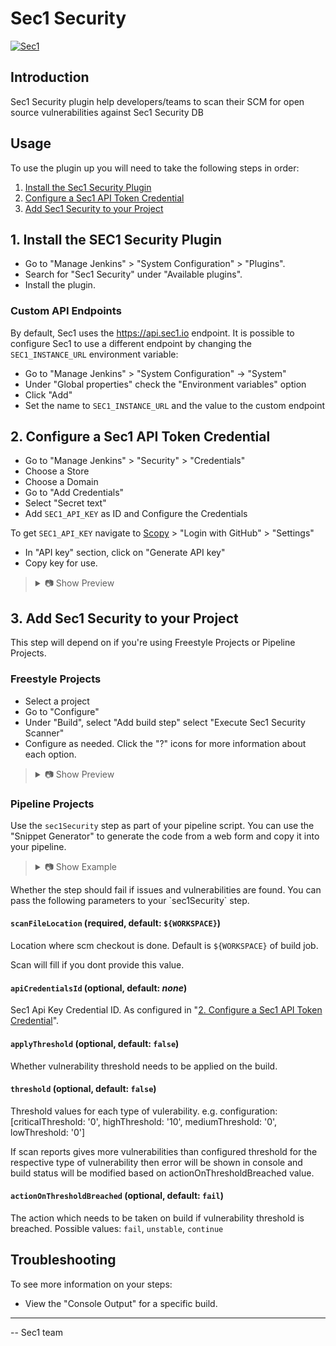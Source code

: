 # Sec1 Security

[![Sec1](https://digitalassets.sec1.io/sec1-logo-512x512.png)](https://sec1.io)

## Introduction

Sec1 Security plugin help developers/teams to scan their SCM for open source vulnerabilities against Sec1 Security DB

## Usage
To use the plugin up you will need to take the following steps in order:

1. [Install the Sec1 Security Plugin](#1-install-the-sec1-security-plugin)
2. [Configure a Sec1 API Token Credential](#2-configure-a-sec1-api-token-credential)
3. [Add Sec1 Security to your Project](#3-add-sec1-security-to-your-project)

## 1. Install the SEC1 Security Plugin

- Go to "Manage Jenkins" > "System Configuration" > "Plugins".
- Search for "Sec1 Security" under "Available plugins".
- Install the plugin.

### Custom API Endpoints

By default, Sec1 uses the https://api.sec1.io endpoint. 
It is possible to configure Sec1 to use a different endpoint by changing the `SEC1_INSTANCE_URL` environment variable:

- Go to "Manage Jenkins" > "System Configuration" -> "System"
- Under "Global properties" check the "Environment variables" option
- Click "Add"
- Set the name to `SEC1_INSTANCE_URL` and the value to the custom endpoint


## 2. Configure a Sec1 API Token Credential

- Go to "Manage Jenkins" > "Security" > "Credentials"
- Choose a Store
- Choose a Domain
- Go to "Add Credentials"
- Select "Secret text"
- Add `SEC1_API_KEY` as ID and Configure the Credentials

To get `SEC1_API_KEY` navigate to [Scopy](https://scopy.sec1.io/) > "Login with GitHub" > "Settings" 
- In "API key" section, click on "Generate API key"
- Copy key for use.

<blockquote>
<details>
<summary>📷 Show Preview</summary>

![Sec1 API Token](docs/sec1-configuration-api-key.png)

</details>
</blockquote>

## 3. Add Sec1 Security to your Project

This step will depend on if you're using Freestyle Projects or Pipeline Projects.

### Freestyle Projects

- Select a project
- Go to "Configure"
- Under "Build", select "Add build step" select "Execute Sec1 Security Scanner"
- Configure as needed. Click the "?" icons for more information about each option.

<blockquote>
<details>
<summary>📷 Show Preview</summary>

![Basic configuration](docs/sec1-buildstep.png)

</details>
</blockquote>

### Pipeline Projects

Use the `sec1Security` step as part of your pipeline script. You can use the "Snippet Generator" to generate the code
from a web form and copy it into your pipeline.

<blockquote>
<details>
<summary>📷 Show Example</summary>

```groovy
pipeline {
  agent any

  stages {
    stage('Build') {
      steps {
        echo 'Building...'
      }
    }
    stage('Sec1 Security') {
            steps {
                script {
                    sec1Security (
                        scanFileLocation: "${WORKSPACE}", // this is the location of you scm checkout directory. if not configured don't change it.
                        apiCredentialsId: "<Your Sec1 Api Key ID>", 
                        //optional
                        applyThreshold: true,
                        actionOnThresholdBreached: "unstable",
                        threshold: [criticalThreshold: '0', highThreshold: '0']
                    )
                }
            }
        }
    stage('Deploy') {
      steps {
        echo 'Deploying...'
      }
    }
  }
}
```

</details>
</blockquote>
Whether the step should fail if issues and vulnerabilities are found.
You can pass the following parameters to your `sec1Security` step.

#### `scanFileLocation` (required, default: `${WORKSPACE}`)

Location where scm checkout is done. Default is `${WORKSPACE}` of build job.

Scan will fill if you dont provide this value.

#### `apiCredentialsId` (optional, default: *none*)

Sec1 Api Key Credential ID. As configured in "[2. Configure a Sec1 API Token Credential](#2-configure-a-sec1-api-token-credential)".

#### `applyThreshold` (optional, default: `false`)

Whether vulnerability threshold needs to be applied on the build.

#### `threshold` (optional, default: `false`)

Threshold values for each type of vulerability. e.g. configuration:
[criticalThreshold: '0', highThreshold: '10', mediumThreshold: '0', lowThreshold: '0']

If scan reports gives more vulnerabilities than configured threshold for the respective type of vulnerability then error will be shown in console and build status will be modified based on actionOnThresholdBreached value.

#### `actionOnThresholdBreached` (optional, default: `fail`)

The action which needs to be taken on build if vulnerability threshold is breached. Possible values: `fail`, `unstable`, `continue`

## Troubleshooting

To see more information on your steps:

- View the "Console Output" for a specific build.

---

-- Sec1 team